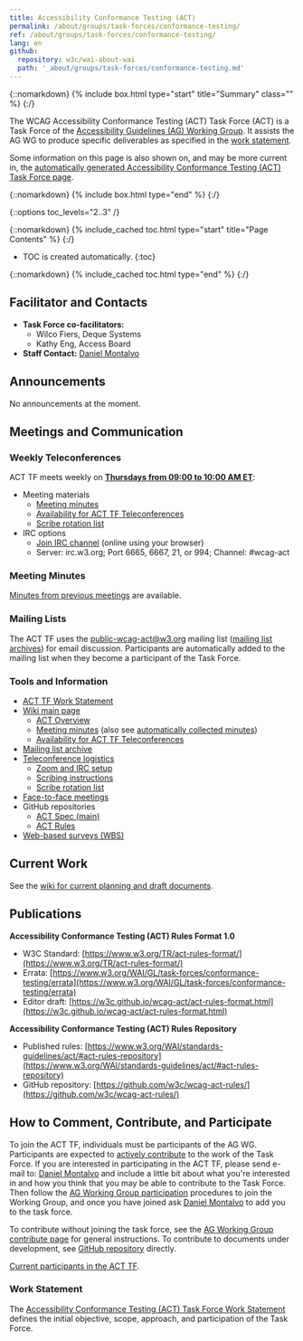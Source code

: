 ```yaml
---
title: Accessibility Conformance Testing (ACT)
permalink: /about/groups/task-forces/conformance-testing/
ref: /about/groups/task-forces/conformance-testing/
lang: en
github:
  repository: w3c/wai-about-wai
  path: '_about/groups/task-forces/conformance-testing.md'
---
```


{::nomarkdown}
{% include box.html type="start" title="Summary" class="" %}
{:/}

The WCAG Accessibility Conformance Testing (ACT) Task Force (ACT) is a Task Force of the [Accessibility Guidelines (AG) Working Group](/about/groups/agwg/). It assists the AG WG to produce specific deliverables as specified in the [work statement](/about/groups/task-forces/conformance-testing/work-statement/).

Some information on this page is also shown on, and may be more current in, the [automatically generated Accessibility Conformance Testing (ACT) Task Force page](https://www.w3.org/groups/tf/wcag-act).

{::nomarkdown}
{% include box.html type="end" %}
{:/}

{::options toc_levels="2..3" /}

{::nomarkdown}
{% include_cached toc.html type="start" title="Page Contents" %}
{:/}

-   TOC is created automatically.
{:toc}

{::nomarkdown}
{% include_cached toc.html type="end" %}
{:/}

## Facilitator and Contacts

- **Task Force co-facilitators:**
    - Wilco Fiers, Deque Systems
    - Kathy Eng, Access Board
- **Staff Contact:** [Daniel Montalvo](https://www.w3.org/People/#dmontalvo)

## Announcements

No announcements at the moment.

## Meetings and Communication

### Weekly Teleconferences

ACT TF meets weekly on **[Thursdays from 09:00 to 10:00 AM ET](https://www.timeanddate.com/worldclock/fixedtime.html?iso=20230330T09&p1=43&ah=1)**:

- Meeting materials
    - [Meeting minutes](https://www.w3.org/WAI/GL/task-forces/conformance-testing/wiki/Meeting_Minutes)
    - [Availability for ACT TF Teleconferences](https://www.w3.org/2002/09/wbs/93339/availability/)
    - [Scribe rotation list](https://www.w3.org/WAI/GL/task-forces/conformance-testing/wiki/Scribe_Rotation_List)
- IRC options
    - [Join IRC channel](http://irc.w3.org/?channels=#wcag-act) (online using your browser)
    - Server: irc.w3.org; Port 6665, 6667, 21, or 994; Channel: #wcag-act

### Meeting Minutes

[Minutes from previous meetings](https://www.w3.org/WAI/GL/task-forces/conformance-testing/wiki/Meeting_Minutes) are available.

### Mailing Lists

The ACT TF uses the public-wcag-act@w3.org mailing list ([mailing list archives](http://lists.w3.org/Archives/Public/public-wcag-act/)) for email discussion. Participants are automatically added to the mailing list when they become a participant of the Task Force.

### Tools and Information

- [ACT TF Work Statement](/about/groups/task-forces/conformance-testing/work-statement/)
- [Wiki main page](https://www.w3.org/WAI/GL/task-forces/conformance-testing/wiki/)
    - [ACT Overview](https://www.w3.org/WAI/GL/task-forces/conformance-testing/wiki/ACT_Overview_-_What_is_ACT)
    - [Meeting minutes](https://www.w3.org/WAI/GL/task-forces/conformance-testing/wiki/Meeting_Minutes) (also see [automatically collected minutes](https://www.w3.org/WAI/GL/task-forces/conformance-testing/minutes))
    - [Availability for ACT TF Teleconferences](https://www.w3.org/2002/09/wbs/93339/availability/)
- [Mailing list archive](http://lists.w3.org/Archives/Public/public-wcag-act/)
- [Teleconference logistics](https://www.w3.org/WAI/GL/task-forces/conformance-testing/wiki/Teleconference_Logistics)
    - [Zoom and IRC setup](https://www.w3.org/WAI/GL/task-forces/conformance-testing/wiki/Zoom_and_IRC_Setup)
    - [Scribing instructions](https://www.w3.org/WAI/GL/task-forces/conformance-testing/wiki/Scribing_Instructions)
    - [Scribe rotation list](https://www.w3.org/WAI/GL/task-forces/conformance-testing/wiki/Scribe_Rotation_List)
- [Face-to-face meetings](https://www.w3.org/WAI/GL/task-forces/conformance-testing/wiki/Face-to-Face_Meetings)
- GitHub repositories
    - [ACT Spec (main)](https://github.com/w3c/wcag-act/)
    - [ACT Rules](https://github.com/w3c/wcag-act-rules/)
- [Web-based surveys (WBS)](https://www.w3.org/2002/09/wbs/93339/)

## Current Work

See the [wiki for current planning and draft documents](https://www.w3.org/WAI/GL/task-forces/conformance-testing/wiki/).

## Publications

**Accessibility Conformance Testing (ACT) Rules Format 1.0**

- W3C Standard: [https://www.w3.org/TR/act-rules-format/](https://www.w3.org/TR/act-rules-format/)
- Errata: [https://www.w3.org/WAI/GL/task-forces/conformance-testing/errata](https://www.w3.org/WAI/GL/task-forces/conformance-testing/errata)
- Editor draft: [https://w3c.github.io/wcag-act/act-rules-format.html](https://w3c.github.io/wcag-act/act-rules-format.html)

**Accessibility Conformance Testing (ACT) Rules Repository**

- Published rules: [https://www.w3.org/WAI/standards-guidelines/act/#act-rules-repository](https://www.w3.org/WAI/standards-guidelines/act/#act-rules-repository)
- GitHub repository: [https://github.com/w3c/wcag-act-rules/](https://github.com/w3c/wcag-act-rules/)

## How to Comment, Contribute, and Participate

To join the ACT TF, individuals must be participants of the AG WG. Participants are expected to [actively contribute](/about/groups/task-forces/conformance-testing/work-statement/#participation) to the work of the Task Force. If you are interested in participating in the ACT TF, please send e-mail to: [Daniel Montalvo](mailto:dmontalvo@w3.org?subject=ACT%20TF%20Enquiry) and include a little bit about what you're interested in and how you think that you may be able to contribute to the Task Force. Then follow the [AG Working Group participation](/about/groups/agwg/participate/) procedures to join the Working Group, and once you have joined ask [Daniel Montalvo](mailto:dmontalvo@w3.org) to add you to the task force.

To contribute without joining the task force, see the [AG Working Group contribute page](/about/groups/agwg/#how-to-comment-contribute-and-participate) for general instructions. To contribute to documents under development, see [GitHub repository](https://github.com/w3c/wcag-act/) directly.

[Current participants in the ACT TF](https://www.w3.org/2000/09/dbwg/details?group=93339&public=1).

### Work Statement

The [Accessibility Conformance Testing (ACT) Task Force Work Statement](/about/groups/task-forces/conformance-testing/work-statement/) defines the initial objective, scope, approach, and participation of the Task Force.